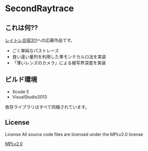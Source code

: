 # SecondRaytrace

## これは何??

[レイトレ合宿3!!!](https://sites.google.com/site/raytracingcamp3/)への応募作品です。

+ ごく単純なパストレース
+ 食い違い量列を利用した準モンテカルロ法を実装
+ 「薄いレンズのカメラ」による被写界深度を実装

## ビルド環境

+ Xcode 5
+ VisualStudio2013

依存ライブラリはすべて同梱されています。

## License

License All source code files are licensed under the MPLv2.0 license

[MPLv2.0](https://www.mozilla.org/MPL/2.0/)

